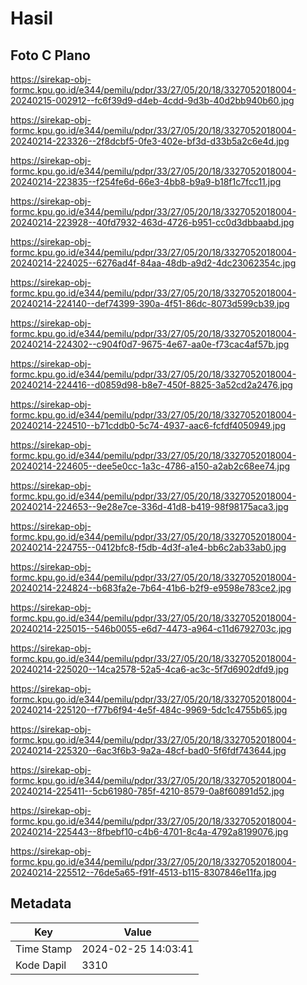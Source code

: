 # Hasil

## Foto C Plano

https://sirekap-obj-formc.kpu.go.id/e344/pemilu/pdpr/33/27/05/20/18/3327052018004-20240215-002912--fc6f39d9-d4eb-4cdd-9d3b-40d2bb940b60.jpg

https://sirekap-obj-formc.kpu.go.id/e344/pemilu/pdpr/33/27/05/20/18/3327052018004-20240214-223326--2f8dcbf5-0fe3-402e-bf3d-d33b5a2c6e4d.jpg

https://sirekap-obj-formc.kpu.go.id/e344/pemilu/pdpr/33/27/05/20/18/3327052018004-20240214-223835--f254fe6d-66e3-4bb8-b9a9-b18f1c7fcc11.jpg

https://sirekap-obj-formc.kpu.go.id/e344/pemilu/pdpr/33/27/05/20/18/3327052018004-20240214-223928--40fd7932-463d-4726-b951-cc0d3dbbaabd.jpg

https://sirekap-obj-formc.kpu.go.id/e344/pemilu/pdpr/33/27/05/20/18/3327052018004-20240214-224025--6276ad4f-84aa-48db-a9d2-4dc23062354c.jpg

https://sirekap-obj-formc.kpu.go.id/e344/pemilu/pdpr/33/27/05/20/18/3327052018004-20240214-224140--def74399-390a-4f51-86dc-8073d599cb39.jpg

https://sirekap-obj-formc.kpu.go.id/e344/pemilu/pdpr/33/27/05/20/18/3327052018004-20240214-224302--c904f0d7-9675-4e67-aa0e-f73cac4af57b.jpg

https://sirekap-obj-formc.kpu.go.id/e344/pemilu/pdpr/33/27/05/20/18/3327052018004-20240214-224416--d0859d98-b8e7-450f-8825-3a52cd2a2476.jpg

https://sirekap-obj-formc.kpu.go.id/e344/pemilu/pdpr/33/27/05/20/18/3327052018004-20240214-224510--b71cddb0-5c74-4937-aac6-fcfdf4050949.jpg

https://sirekap-obj-formc.kpu.go.id/e344/pemilu/pdpr/33/27/05/20/18/3327052018004-20240214-224605--dee5e0cc-1a3c-4786-a150-a2ab2c68ee74.jpg

https://sirekap-obj-formc.kpu.go.id/e344/pemilu/pdpr/33/27/05/20/18/3327052018004-20240214-224653--9e28e7ce-336d-41d8-b419-98f98175aca3.jpg

https://sirekap-obj-formc.kpu.go.id/e344/pemilu/pdpr/33/27/05/20/18/3327052018004-20240214-224755--0412bfc8-f5db-4d3f-a1e4-bb6c2ab33ab0.jpg

https://sirekap-obj-formc.kpu.go.id/e344/pemilu/pdpr/33/27/05/20/18/3327052018004-20240214-224824--b683fa2e-7b64-41b6-b2f9-e9598e783ce2.jpg

https://sirekap-obj-formc.kpu.go.id/e344/pemilu/pdpr/33/27/05/20/18/3327052018004-20240214-225015--546b0055-e6d7-4473-a964-c11d6792703c.jpg

https://sirekap-obj-formc.kpu.go.id/e344/pemilu/pdpr/33/27/05/20/18/3327052018004-20240214-225020--14ca2578-52a5-4ca6-ac3c-5f7d6902dfd9.jpg

https://sirekap-obj-formc.kpu.go.id/e344/pemilu/pdpr/33/27/05/20/18/3327052018004-20240214-225120--f77b6f94-4e5f-484c-9969-5dc1c4755b65.jpg

https://sirekap-obj-formc.kpu.go.id/e344/pemilu/pdpr/33/27/05/20/18/3327052018004-20240214-225320--6ac3f6b3-9a2a-48cf-bad0-5f6fdf743644.jpg

https://sirekap-obj-formc.kpu.go.id/e344/pemilu/pdpr/33/27/05/20/18/3327052018004-20240214-225411--5cb61980-785f-4210-8579-0a8f60891d52.jpg

https://sirekap-obj-formc.kpu.go.id/e344/pemilu/pdpr/33/27/05/20/18/3327052018004-20240214-225443--8fbebf10-c4b6-4701-8c4a-4792a8199076.jpg

https://sirekap-obj-formc.kpu.go.id/e344/pemilu/pdpr/33/27/05/20/18/3327052018004-20240214-225512--76de5a65-f91f-4513-b115-8307846e11fa.jpg


## Metadata

| Key        | Value               |
| ---------- | ------------------- |
| Time Stamp | 2024-02-25 14:03:41 |
| Kode Dapil | 3310                |



